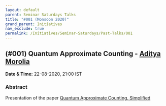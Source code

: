 ```yaml
---
layout: default
parent: Seminar Saturdays Talks
title: "#001 (Monsoon 2020)"
grand_parent: Initiatives
nav_exclude: true
permalink: /Initiatives/Seminar-Saturdays/Past-Talks/001
---
```


(#001) **Quantum Approximate Counting** - [Aditya Morolia](https://thecharmingsociopath.github.io/)
------------------

**Date & Time:** 22-08-2020, 21:00 IST

### Abstract
Presentation of the paper [Quantum Approximate Counting, Simplified](https://arxiv.org/pdf/1908.10846.pdf)


